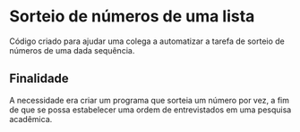 # Sorteio de números de uma lista
Código criado para ajudar uma colega a automatizar a tarefa de sorteio de números de uma dada sequência.

## Finalidade
A necessidade era criar um programa que sorteia um número por vez, a fim de que se possa estabelecer uma ordem de entrevistados em uma pesquisa acadêmica.
